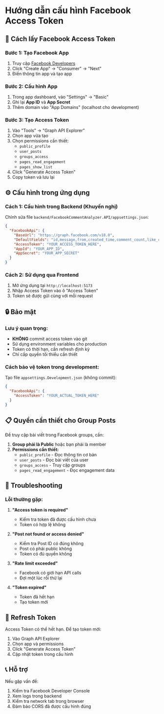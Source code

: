 # Hướng dẫn cấu hình Facebook Access Token

## 🔑 Cách lấy Facebook Access Token

### Bước 1: Tạo Facebook App
1. Truy cập [Facebook Developers](https://developers.facebook.com/)
2. Click "Create App" → "Consumer" → "Next"
3. Điền thông tin app và tạo app

### Bước 2: Cấu hình App
1. Trong app dashboard, vào "Settings" → "Basic"
2. Ghi lại **App ID** và **App Secret**
3. Thêm domain vào "App Domains" (localhost cho development)

### Bước 3: Tạo Access Token
1. Vào "Tools" → "Graph API Explorer"
2. Chọn app vừa tạo
3. Chọn permissions cần thiết:
   - `public_profile`
   - `user_posts`
   - `groups_access`
   - `pages_read_engagement`
   - `pages_show_list`
4. Click "Generate Access Token"
5. Copy token và lưu lại

## ⚙️ Cấu hình trong ứng dụng

### Cách 1: Cấu hình trong Backend (Khuyến nghị)

Chỉnh sửa file `backend/FacebookCommentAnalyzer.API/appsettings.json`:

```json
{
  "FacebookApi": {
    "BaseUrl": "https://graph.facebook.com/v18.0",
    "DefaultFields": "id,message,from,created_time,comment_count,like_count,is_hidden,can_reply",
    "AccessToken": "YOUR_ACCESS_TOKEN_HERE",
    "AppId": "YOUR_APP_ID",
    "AppSecret": "YOUR_APP_SECRET"
  }
}
```

### Cách 2: Sử dụng qua Frontend

1. Mở ứng dụng tại `http://localhost:5173`
2. Nhập Access Token vào ô "Access Token"
3. Token sẽ được gửi cùng với mỗi request

## 🔒 Bảo mật

### Lưu ý quan trọng:
- **KHÔNG** commit access token vào git
- Sử dụng environment variables cho production
- Token có thời hạn, cần refresh định kỳ
- Chỉ cấp quyền tối thiểu cần thiết

### Cách bảo vệ token trong development:

Tạo file `appsettings.Development.json` (không commit):

```json
{
  "FacebookApi": {
    "AccessToken": "YOUR_ACTUAL_TOKEN_HERE"
  }
}
```

## 📋 Quyền cần thiết cho Group Posts

Để truy cập bài viết trong Facebook groups, cần:

1. **Group phải là Public** hoặc bạn phải là member
2. **Permissions cần thiết:**
   - `public_profile` - Đọc thông tin cơ bản
   - `user_posts` - Đọc bài viết của user
   - `groups_access` - Truy cập groups
   - `pages_read_engagement` - Đọc engagement data

## 🚨 Troubleshooting

### Lỗi thường gặp:

1. **"Access token is required"**
   - Kiểm tra token đã được cấu hình chưa
   - Token có hợp lệ không

2. **"Post not found or access denied"**
   - Kiểm tra Post ID có đúng không
   - Post có phải public không
   - Token có đủ quyền không

3. **"Rate limit exceeded"**
   - Facebook có giới hạn API calls
   - Đợi một lúc rồi thử lại

4. **"Token expired"**
   - Token đã hết hạn
   - Tạo token mới

## 🔄 Refresh Token

Access Token có thể hết hạn. Để tạo token mới:

1. Vào Graph API Explorer
2. Chọn app và permissions
3. Click "Generate Access Token"
4. Cập nhật token trong cấu hình

## 📞 Hỗ trợ

Nếu gặp vấn đề:
1. Kiểm tra Facebook Developer Console
2. Xem logs trong backend
3. Kiểm tra network tab trong browser
4. Đảm bảo CORS đã được cấu hình đúng